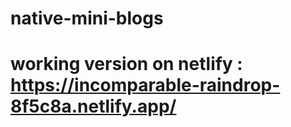 # native-mini-blogs
# working version on netlify : https://incomparable-raindrop-8f5c8a.netlify.app/